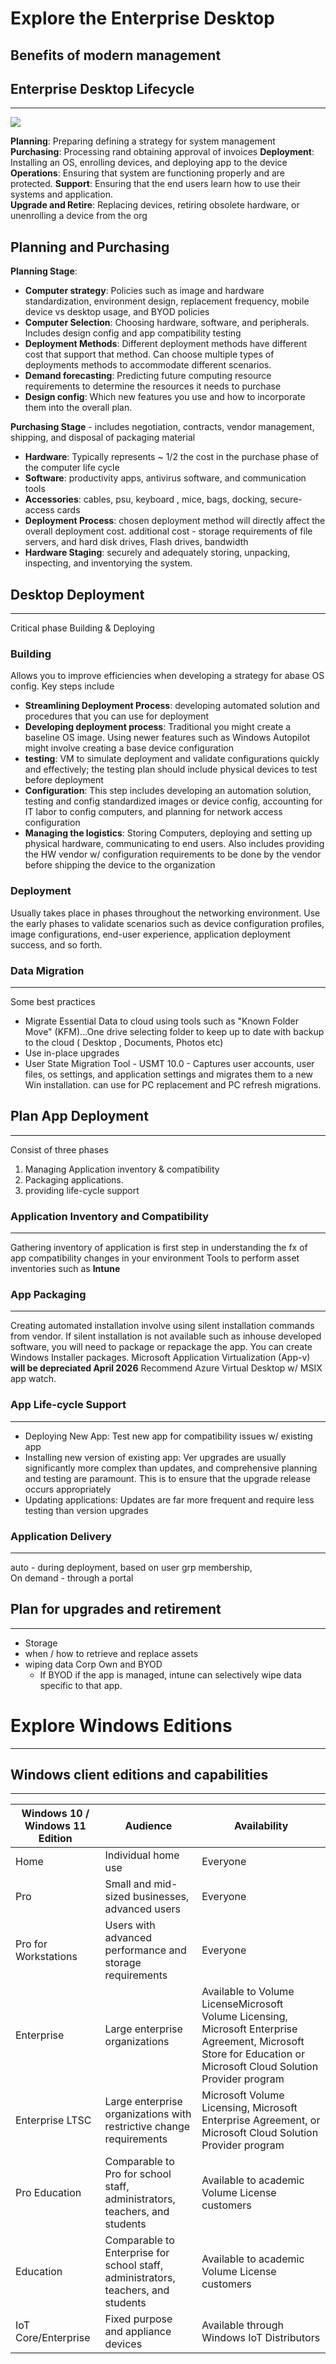 # Explore the Enterprise Desktop

## Benefits of modern management

## Enterprise Desktop Lifecycle
----
![](Meta/Pasted%20image%2020240123211043.png)

**Planning**: Preparing defining a strategy for system management
**Purchasing**: Processing rand obtaining approval of invoices
**Deployment**: Installing an OS, enrolling devices, and deploying app to the device
**Operations**: Ensuring that system are functioning properly and are protected.
**Support**: Ensuring that the end users learn how to use their systems and application.  
**Upgrade and Retire**: Replacing devices, retiring obsolete hardware, or unenrolling a device from the org

## Planning and Purchasing

**Planning Stage**:
- **Computer strategy**: Policies such as image and hardware standardization, environment design, replacement frequency, mobile device vs desktop usage, and BYOD policies
- **Computer Selection**: Choosing hardware, software, and peripherals. Includes design config and app compatibility testing
- **Deployment Methods**: Different deployment methods have different cost that support that method. Can choose multiple types of deployments methods to accommodate different scenarios. 
- **Demand forecasting**: Predicting future computing resource requirements to determine the resources it needs to purchase
- **Design config**: Which new features you use and how to incorporate them into the overall plan. 

**Purchasing Stage** - includes negotiation, contracts, vendor management, shipping, and disposal of packaging material
- **Hardware**: Typically represents ~ 1/2 the cost in the purchase phase of the computer life cycle
- **Software**: productivity apps, antivirus software, and communication tools
- **Accessories**: cables, psu, keyboard , mice, bags, docking, secure-access cards
- **Deployment Process**: chosen deployment method will directly affect the overall deployment cost. additional cost - storage requirements of file servers, and hard disk drives, Flash drives, bandwidth
- **Hardware Staging**: securely and adequately storing, unpacking, inspecting, and inventorying the system. 

## Desktop Deployment
----

Critical phase Building & Deploying

### Building
Allows you to improve efficiencies when developing a strategy for abase OS config. Key steps include
- **Streamlining Deployment Process**: developing automated solution and procedures that you can use for deployment 
- **Developing deployment process**: Traditional you might create a baseline OS image. Using newer features such as Windows Autopilot might involve creating a base device configuration
- **testing**: VM to simulate deployment and validate configurations quickly and effectively; the testing plan should include physical devices to test before deployment
- **Configuration**: This step includes developing an automation solution, testing and config standardized images or device config, accounting for IT labor to config computers, and planning for network access configuration
- **Managing the logistics**: Storing Computers, deploying and setting up physical hardware, communicating to end users.  Also includes providing the HW vendor w/ configuration requirements to be done by the vendor before shipping the device to the organization

### Deployment

Usually takes place in phases throughout the networking environment. Use the early phases to validate scenarios such as device configuration profiles, image configurations, end-user experience, application deployment success, and so forth. 

### Data Migration
----

Some best practices
- Migrate Essential Data to cloud using tools such as "Known Folder Move" (KFM)...One drive selecting folder to keep up to date with backup to the cloud ( Desktop , Documents, Photos etc)
- Use in-place upgrades
- User State Migration Tool - USMT 10.0 - Captures user accounts, user files, os settings, and application settings and migrates them to a new Win installation. can use for PC replacement and PC refresh migrations.

## Plan App Deployment
----
Consist of three phases
1) Managing Application inventory & compatibility
2) Packaging applications.
3) providing life-cycle support

### Application Inventory and Compatibility
----
Gathering inventory of application is first step in understanding the fx of app compatibility changes in your environment
Tools to perform asset inventories such as **Intune**

### App Packaging
---
Creating automated installation involve using silent installation commands from vendor.  If silent installation is not available such as inhouse developed software, you will need to package or repackage the app.  You can create Windows Installer packages. Microsoft Application Virtualization (App-v) **will be depreciated April 2026**
Recommend Azure Virtual Desktop w/ MSIX app watch.

### App Life-cycle Support
----
- Deploying New App: Test new app for compatibility issues w/ existing app
- Installing new version of existing app: Ver upgrades are usually significantly more complex than updates, and comprehensive planning and testing are paramount. This is to ensure that the upgrade release occurs appropriately
- Updating applications: Updates are far more frequent and require less testing than version upgrades

### Application Delivery
----
auto - during deployment, based on user grp membership,  
On demand - through a portal


## Plan for upgrades and retirement
----
- Storage
- when / how to retrieve and replace assets
- wiping data Corp Own and BYOD
  - If BYOD if the app is managed, intune can selectively wipe data specific to that app. 


# Explore Windows Editions
----

## Windows client editions and capabilities
----
|**Windows 10 / Windows 11 Edition**|**Audience**|**Availability**|
|---|---|---|
|Home|Individual home use|Everyone|
|Pro|Small and mid-sized businesses, advanced users|Everyone|
|Pro for Workstations|Users with advanced performance and storage requirements|Everyone|
|Enterprise|Large enterprise organizations|Available to Volume LicenseMicrosoft Volume Licensing, Microsoft Enterprise Agreement, Microsoft Store for Education or Microsoft Cloud Solution Provider program|
|Enterprise LTSC|Large enterprise organizations with restrictive change requirements|Microsoft Volume Licensing, Microsoft Enterprise Agreement, or Microsoft Cloud Solution Provider program|
|Pro Education|Comparable to Pro for school staff, administrators, teachers, and students|Available to academic Volume License customers|
|Education|Comparable to Enterprise for school staff, administrators, teachers, and students|Available to academic Volume License customers|
|IoT Core/Enterprise|Fixed purpose and appliance devices|Available through Windows IoT Distributors|



